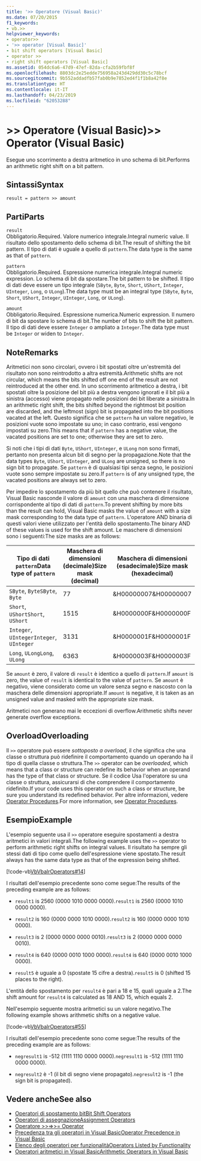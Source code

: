 ```yaml
---
title: '>> Operatore (Visual Basic)'
ms.date: 07/20/2015
f1_keywords:
- vb.>>
helpviewer_keywords:
- operator>>
- '>> operator [Visual Basic]'
- bit shift operators [Visual Basic]
- operator >>
- right shift operators [Visual Basic]
ms.assetid: 054dc6a6-47d9-47ef-82da-cfa2b59fbf8f
ms.openlocfilehash: 8803dc2e25edde756958a243d429dd30c5c78bcf
ms.sourcegitcommit: 9b552addadfb57fab0b9e7852ed4f1f1b8a42f8e
ms.translationtype: HT
ms.contentlocale: it-IT
ms.lasthandoff: 04/23/2019
ms.locfileid: "62053288"
---
```

# <a name="-operator-visual-basic"></a><span data-ttu-id="4c376-102">>> Operatore (Visual Basic)</span><span class="sxs-lookup"><span data-stu-id="4c376-102">>> Operator (Visual Basic)</span></span>
<span data-ttu-id="4c376-103">Esegue uno scorrimento a destra aritmetico in uno schema di bit.</span><span class="sxs-lookup"><span data-stu-id="4c376-103">Performs an arithmetic right shift on a bit pattern.</span></span>  
  
## <a name="syntax"></a><span data-ttu-id="4c376-104">Sintassi</span><span class="sxs-lookup"><span data-stu-id="4c376-104">Syntax</span></span>  
  
```  
result = pattern >> amount  
```  
  
## <a name="parts"></a><span data-ttu-id="4c376-105">Parti</span><span class="sxs-lookup"><span data-stu-id="4c376-105">Parts</span></span>  
 `result`  
 <span data-ttu-id="4c376-106">Obbligatorio.</span><span class="sxs-lookup"><span data-stu-id="4c376-106">Required.</span></span> <span data-ttu-id="4c376-107">Valore numerico integrale.</span><span class="sxs-lookup"><span data-stu-id="4c376-107">Integral numeric value.</span></span> <span data-ttu-id="4c376-108">Il risultato dello spostamento dello schema di bit.</span><span class="sxs-lookup"><span data-stu-id="4c376-108">The result of shifting the bit pattern.</span></span> <span data-ttu-id="4c376-109">Il tipo di dati è uguale a quello di `pattern`.</span><span class="sxs-lookup"><span data-stu-id="4c376-109">The data type is the same as that of `pattern`.</span></span>  
  
 `pattern`  
 <span data-ttu-id="4c376-110">Obbligatorio.</span><span class="sxs-lookup"><span data-stu-id="4c376-110">Required.</span></span> <span data-ttu-id="4c376-111">Espressione numerica integrale.</span><span class="sxs-lookup"><span data-stu-id="4c376-111">Integral numeric expression.</span></span> <span data-ttu-id="4c376-112">Lo schema di bit da spostare.</span><span class="sxs-lookup"><span data-stu-id="4c376-112">The bit pattern to be shifted.</span></span> <span data-ttu-id="4c376-113">Il tipo di dati deve essere un tipo integrale (`SByte`, `Byte`, `Short`, `UShort`, `Integer`, `UInteger`, `Long`, o `ULong`).</span><span class="sxs-lookup"><span data-stu-id="4c376-113">The data type must be an integral type (`SByte`, `Byte`, `Short`, `UShort`, `Integer`, `UInteger`, `Long`, or `ULong`).</span></span>  
  
 `amount`  
 <span data-ttu-id="4c376-114">Obbligatorio.</span><span class="sxs-lookup"><span data-stu-id="4c376-114">Required.</span></span> <span data-ttu-id="4c376-115">Espressione numerica.</span><span class="sxs-lookup"><span data-stu-id="4c376-115">Numeric expression.</span></span> <span data-ttu-id="4c376-116">Il numero di bit da spostare lo schema di bit.</span><span class="sxs-lookup"><span data-stu-id="4c376-116">The number of bits to shift the bit pattern.</span></span> <span data-ttu-id="4c376-117">Il tipo di dati deve essere `Integer` o ampliato a `Integer`.</span><span class="sxs-lookup"><span data-stu-id="4c376-117">The data type must be `Integer` or widen to `Integer`.</span></span>  
  
## <a name="remarks"></a><span data-ttu-id="4c376-118">Note</span><span class="sxs-lookup"><span data-stu-id="4c376-118">Remarks</span></span>  
 <span data-ttu-id="4c376-119">Aritmetici non sono circolari, ovvero i bit spostati oltre un'estremità del risultato non sono reintrodotto a altra estremità.</span><span class="sxs-lookup"><span data-stu-id="4c376-119">Arithmetic shifts are not circular, which means the bits shifted off one end of the result are not reintroduced at the other end.</span></span> <span data-ttu-id="4c376-120">In uno scorrimento aritmetico a destra, i bit spostati oltre la posizione del bit più a destra vengono ignorati e il bit più a sinistra (accesso) viene propagato nelle posizioni dei bit liberate a sinistra.</span><span class="sxs-lookup"><span data-stu-id="4c376-120">In an arithmetic right shift, the bits shifted beyond the rightmost bit position are discarded, and the leftmost (sign) bit is propagated into the bit positions vacated at the left.</span></span> <span data-ttu-id="4c376-121">Questo significa che se `pattern` ha un valore negativo, le posizioni vuote sono impostate su uno; in caso contrario, essi vengono impostati su zero.</span><span class="sxs-lookup"><span data-stu-id="4c376-121">This means that if `pattern` has a negative value, the vacated positions are set to one; otherwise they are set to zero.</span></span>  
  
 <span data-ttu-id="4c376-122">Si noti che i tipi di dati `Byte`, `UShort`, `UInteger`, e `ULong` non sono firmati, pertanto non presenta alcun bit di segno per la propagazione.</span><span class="sxs-lookup"><span data-stu-id="4c376-122">Note that the data types `Byte`, `UShort`, `UInteger`, and `ULong` are unsigned, so there is no sign bit to propagate.</span></span> <span data-ttu-id="4c376-123">Se `pattern` è di qualsiasi tipi senza segno, le posizioni vuote sono sempre impostate su zero.</span><span class="sxs-lookup"><span data-stu-id="4c376-123">If `pattern` is of any unsigned type, the vacated positions are always set to zero.</span></span>  
  
 <span data-ttu-id="4c376-124">Per impedire lo spostamento da più bit quello che può contenere il risultato, Visual Basic nasconde il valore di `amount` con una maschera di dimensione corrispondente al tipo di dati di `pattern`.</span><span class="sxs-lookup"><span data-stu-id="4c376-124">To prevent shifting by more bits than the result can hold, Visual Basic masks the value of `amount` with a size mask corresponding to the data type of `pattern`.</span></span> <span data-ttu-id="4c376-125">L'operatore AND binaria di questi valori viene utilizzato per l'entità dello spostamento.</span><span class="sxs-lookup"><span data-stu-id="4c376-125">The binary AND of these values is used for the shift amount.</span></span> <span data-ttu-id="4c376-126">Le maschere di dimensioni sono i seguenti:</span><span class="sxs-lookup"><span data-stu-id="4c376-126">The size masks are as follows:</span></span>  
  
|<span data-ttu-id="4c376-127">Tipo di dati `pattern`</span><span class="sxs-lookup"><span data-stu-id="4c376-127">Data type of `pattern`</span></span>|<span data-ttu-id="4c376-128">Maschera di dimensioni (decimale)</span><span class="sxs-lookup"><span data-stu-id="4c376-128">Size mask (decimal)</span></span>|<span data-ttu-id="4c376-129">Maschera di dimensioni (esadecimale)</span><span class="sxs-lookup"><span data-stu-id="4c376-129">Size mask (hexadecimal)</span></span>|  
|----------------------------|---------------------------|-------------------------------|  
|<span data-ttu-id="4c376-130">`SByte`, `Byte`</span><span class="sxs-lookup"><span data-stu-id="4c376-130">`SByte`, `Byte`</span></span>|<span data-ttu-id="4c376-131">7</span><span class="sxs-lookup"><span data-stu-id="4c376-131">7</span></span>|<span data-ttu-id="4c376-132">&H00000007</span><span class="sxs-lookup"><span data-stu-id="4c376-132">&H00000007</span></span>|  
|<span data-ttu-id="4c376-133">`Short`, `UShort`</span><span class="sxs-lookup"><span data-stu-id="4c376-133">`Short`, `UShort`</span></span>|<span data-ttu-id="4c376-134">15</span><span class="sxs-lookup"><span data-stu-id="4c376-134">15</span></span>|<span data-ttu-id="4c376-135">&H0000000F</span><span class="sxs-lookup"><span data-stu-id="4c376-135">&H0000000F</span></span>|  
|<span data-ttu-id="4c376-136">`Integer`, `UInteger`</span><span class="sxs-lookup"><span data-stu-id="4c376-136">`Integer`, `UInteger`</span></span>|<span data-ttu-id="4c376-137">31</span><span class="sxs-lookup"><span data-stu-id="4c376-137">31</span></span>|<span data-ttu-id="4c376-138">&H0000001F</span><span class="sxs-lookup"><span data-stu-id="4c376-138">&H0000001F</span></span>|  
|<span data-ttu-id="4c376-139">`Long`, `ULong`</span><span class="sxs-lookup"><span data-stu-id="4c376-139">`Long`, `ULong`</span></span>|<span data-ttu-id="4c376-140">63</span><span class="sxs-lookup"><span data-stu-id="4c376-140">63</span></span>|<span data-ttu-id="4c376-141">&H0000003F</span><span class="sxs-lookup"><span data-stu-id="4c376-141">&H0000003F</span></span>|  
  
 <span data-ttu-id="4c376-142">Se `amount` è zero, il valore di `result` è identico a quello di `pattern`.</span><span class="sxs-lookup"><span data-stu-id="4c376-142">If `amount` is zero, the value of `result` is identical to the value of `pattern`.</span></span> <span data-ttu-id="4c376-143">Se `amount` è negativo, viene considerato come un valore senza segno e nascosto con la maschera delle dimensioni appropriate.</span><span class="sxs-lookup"><span data-stu-id="4c376-143">If `amount` is negative, it is taken as an unsigned value and masked with the appropriate size mask.</span></span>  
  
 <span data-ttu-id="4c376-144">Aritmetici non generano mai le eccezioni di overflow.</span><span class="sxs-lookup"><span data-stu-id="4c376-144">Arithmetic shifts never generate overflow exceptions.</span></span>  
  
## <a name="overloading"></a><span data-ttu-id="4c376-145">Overload</span><span class="sxs-lookup"><span data-stu-id="4c376-145">Overloading</span></span>  
 <span data-ttu-id="4c376-146">Il `>>` operatore può essere *sottoposto a overload*, il che significa che una classe o struttura può ridefinire il comportamento quando un operando ha il tipo di quella classe o struttura.</span><span class="sxs-lookup"><span data-stu-id="4c376-146">The `>>` operator can be *overloaded*, which means that a class or structure can redefine its behavior when an operand has the type of that class or structure.</span></span> <span data-ttu-id="4c376-147">Se il codice Usa l'operatore su una classe o struttura, assicurarsi di che comprendere il comportamento ridefinito.</span><span class="sxs-lookup"><span data-stu-id="4c376-147">If your code uses this operator on such a class or structure, be sure you understand its redefined behavior.</span></span> <span data-ttu-id="4c376-148">Per altre informazioni, vedere [Operator Procedures](../../../visual-basic/programming-guide/language-features/procedures/operator-procedures.md).</span><span class="sxs-lookup"><span data-stu-id="4c376-148">For more information, see [Operator Procedures](../../../visual-basic/programming-guide/language-features/procedures/operator-procedures.md).</span></span>  
  
## <a name="example"></a><span data-ttu-id="4c376-149">Esempio</span><span class="sxs-lookup"><span data-stu-id="4c376-149">Example</span></span>  
 <span data-ttu-id="4c376-150">L'esempio seguente usa il `>>` operatore eseguire spostamenti a destra aritmetici in valori integrali.</span><span class="sxs-lookup"><span data-stu-id="4c376-150">The following example uses the `>>` operator to perform arithmetic right shifts on integral values.</span></span> <span data-ttu-id="4c376-151">Il risultato ha sempre gli stessi dati di tipo come quello dell'espressione viene spostato.</span><span class="sxs-lookup"><span data-stu-id="4c376-151">The result always has the same data type as that of the expression being shifted.</span></span>  
  
 [!code-vb[VbVbalrOperators#14](~/samples/snippets/visualbasic/VS_Snippets_VBCSharp/VbVbalrOperators/VB/Class1.vb#14)]  
  
 <span data-ttu-id="4c376-152">I risultati dell'esempio precedente sono come segue:</span><span class="sxs-lookup"><span data-stu-id="4c376-152">The results of the preceding example are as follows:</span></span>  
  
- <span data-ttu-id="4c376-153">`result1` is 2560 (0000 1010 0000 0000).</span><span class="sxs-lookup"><span data-stu-id="4c376-153">`result1` is 2560 (0000 1010 0000 0000).</span></span>  
  
- <span data-ttu-id="4c376-154">`result2` is 160 (0000 0000 1010 0000).</span><span class="sxs-lookup"><span data-stu-id="4c376-154">`result2` is 160 (0000 0000 1010 0000).</span></span>  
  
- <span data-ttu-id="4c376-155">`result3` is 2 (0000 0000 0000 0010).</span><span class="sxs-lookup"><span data-stu-id="4c376-155">`result3` is 2 (0000 0000 0000 0010).</span></span>  
  
- <span data-ttu-id="4c376-156">`result4` is 640 (0000 0010 1000 0000).</span><span class="sxs-lookup"><span data-stu-id="4c376-156">`result4` is 640 (0000 0010 1000 0000).</span></span>  
  
- <span data-ttu-id="4c376-157">`result5` è uguale a 0 (spostate 15 cifre a destra).</span><span class="sxs-lookup"><span data-stu-id="4c376-157">`result5` is 0 (shifted 15 places to the right).</span></span>  
  
 <span data-ttu-id="4c376-158">L'entità dello spostamento per `result4` è pari a 18 e 15, quali uguale a 2.</span><span class="sxs-lookup"><span data-stu-id="4c376-158">The shift amount for `result4` is calculated as 18 AND 15, which equals 2.</span></span>  
  
 <span data-ttu-id="4c376-159">Nell'esempio seguente mostra aritmetici su un valore negativo.</span><span class="sxs-lookup"><span data-stu-id="4c376-159">The following example shows arithmetic shifts on a negative value.</span></span>  
  
 [!code-vb[VbVbalrOperators#55](~/samples/snippets/visualbasic/VS_Snippets_VBCSharp/VbVbalrOperators/VB/Class1.vb#55)]  
  
 <span data-ttu-id="4c376-160">I risultati dell'esempio precedente sono come segue:</span><span class="sxs-lookup"><span data-stu-id="4c376-160">The results of the preceding example are as follows:</span></span>  
  
- <span data-ttu-id="4c376-161">`negresult1` is -512 (1111 1110 0000 0000).</span><span class="sxs-lookup"><span data-stu-id="4c376-161">`negresult1` is -512 (1111 1110 0000 0000).</span></span>  
  
- <span data-ttu-id="4c376-162">`negresult2` è -1 (il bit di segno viene propagato).</span><span class="sxs-lookup"><span data-stu-id="4c376-162">`negresult2` is -1 (the sign bit is propagated).</span></span>  
  
## <a name="see-also"></a><span data-ttu-id="4c376-163">Vedere anche</span><span class="sxs-lookup"><span data-stu-id="4c376-163">See also</span></span>

- [<span data-ttu-id="4c376-164">Operatori di spostamento bit</span><span class="sxs-lookup"><span data-stu-id="4c376-164">Bit Shift Operators</span></span>](../../../visual-basic/language-reference/operators/bit-shift-operators.md)
- [<span data-ttu-id="4c376-165">Operatori di assegnazione</span><span class="sxs-lookup"><span data-stu-id="4c376-165">Assignment Operators</span></span>](../../../visual-basic/language-reference/operators/assignment-operators.md)
- [<span data-ttu-id="4c376-166">Operatore >>=</span><span class="sxs-lookup"><span data-stu-id="4c376-166">>>= Operator</span></span>](../../../visual-basic/language-reference/operators/right-shift-assignment-operator.md)
- [<span data-ttu-id="4c376-167">Precedenza tra gli operatori in Visual Basic</span><span class="sxs-lookup"><span data-stu-id="4c376-167">Operator Precedence in Visual Basic</span></span>](../../../visual-basic/language-reference/operators/operator-precedence.md)
- [<span data-ttu-id="4c376-168">Elenco degli operatori per funzionalità</span><span class="sxs-lookup"><span data-stu-id="4c376-168">Operators Listed by Functionality</span></span>](../../../visual-basic/language-reference/operators/operators-listed-by-functionality.md)
- [<span data-ttu-id="4c376-169">Operatori aritmetici in Visual Basic</span><span class="sxs-lookup"><span data-stu-id="4c376-169">Arithmetic Operators in Visual Basic</span></span>](../../../visual-basic/programming-guide/language-features/operators-and-expressions/arithmetic-operators.md)
